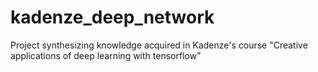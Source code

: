 # kadenze_deep_network
Project synthesizing knowledge acquired in Kadenze's course "Creative applications of deep learning with tensorflow"
